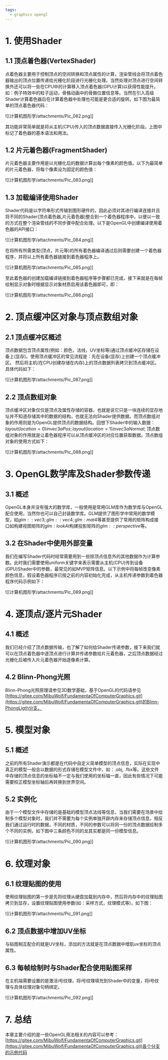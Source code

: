 ```yaml
---
tags:
  - graphics opengl
---
```


# 1. 使用Shader

## 1.1 顶点着色器(VertexShader)

点着色器主要用于控制顶点的空间转换和顶点属性的计算，渲染管线会将顶点着色器输出的顶点位置传递给光栅化阶段进行光栅化处理。当然处理对顶点进行空间转换外还可以将一些在CPU中的计算移入顶点着色器(GPU计算)以获得性能提升。如：例子特效中的粒子运动，骨骼动画中的骨骼位置信息等。当然在引入高级Shader计算着色器后在计算着色器中处理也可能是更合适的旋转。如下图为最简单的顶点着色器代码：

![[计算机图形学/attachments/Pic_082.png]]

其功能非常简单就是将从主机(CPU)传入的顶点数据直接传入光栅化阶段。上图中标记了着色器的基本语法和用法。

## 1.2 片元着色器(FragmentShader)

片元着色器主要作用是以光栅化后的数据计算出每个像素的颜色值。以下为最简单的片元着色器，将每个像素设为固定的颜色值：

![[计算机图形学/attachments/Pic_083.png]]

## 1.3 加载编译使用Shader

Shader代码是以字符串形式传输到图形硬件的，因此必须对其进行编译连接并且将不同的Shader(顶点着色器,片元着色器)整合到一个着色器程序中，以便以一致的方式在整个渲染管线的不同步骤中配合处理。以下是OpenGL中创建编译使用着色器的API接口：

![[计算机图形学/attachments/Pic_084.png]]

在将所有所需类型(顶点，片元等)的所有着色器编译通过后则需要创建一个着色器程序，并将以上所有着色器链接到着色器程序上。

![[计算机图形学/attachments/Pic_085.png]]

至此着色器的创建加载编译链接到着色器程序等步骤都已完成，接下来就是在每帧绘制显示对象时根据显示对象材质启用该着色器即可，即：

![[计算机图形学/attachments/Pic_086.png]]

# 2. 顶点缓冲区对象与顶点数组对象

## 2.1 顶点缓冲区概述

顶点数据包含顶点属性(例如：颜色，法线，UV坐标等)通过顶点缓冲区存储在设备上(显存)。使用顶点缓冲区的常见流程是：先在设备(显存)上创建一个顶点缓冲区。 然后将主机(在CPU创建存储在内存)上的顶点数据列表拷贝到顶点缓冲区。具体代码如下：

![[计算机图形学/attachments/Pic_087.png]]

##  2.2 顶点数组对象

顶点缓冲区对象仅仅是顶点及属性存储的容器，也就是说它只是一块连续的显存地址并不知道存储其中的数据的结构，也就无法向Shader提供数据。而顶点数组对象的作用则是为OpenGL提供顶点的数据结构。回想下Shader中的输入数据：$layout (location = 0) in vec3 aPos; layout (location = 1) in vec3 aNormal;$ 顶点数组对象的作用就是让着色器程序可以从顶点缓冲区的对应位置获取数据。顶点数组对象的使用方式如下：

![[计算机图形学/attachments/Pic_088.png]]

# 3. OpenGL数学库及Shader参数传递

## 3.1 概述

OpenGL本身并没有强大的数学库，一般使用是常用GLM库作为数学库与OpenGL配合使用，当然你也可以自己封装数学库。GLM提供了图形学中常用的数学模型，如$glm::vec3; glm::vec4; glm:mat4$等甚至提供了常用的矩阵构成接口如构建视图矩阵的$glm:lookAt$构建投影矩阵的$glm::perspective$等。

## 3.2 在Shader中使用外部变量

我们在编写Shader代码时经常需要用到一些除顶点信息外的其他数据作为计算参数。此时我们需要使用uniform关键字来表示需要从主机(CPU)传到设备(GPU)Shader中的参数，最常见的如MVP矩阵信息。以下示例中将每帧改变像素颜色信息，假设着色器程序已按之前的内容初始化完成，从主机传递参数到着色器程序代码示例如下：

![[计算机图形学/attachments/Pic_089.png]]

# 4. 逐顶点/逐片元Shader

## 4.1 概述

我们已经介绍了顶点数据传输，也了解了如何给Shader传递参数，接下来我们就可以在顶点着色器中逐顶点进行计算并传递参数给片元着色器，之后顶点数据经过光栅化后被传入片元着色器开始逐像素计算。

## 4.2 Blinn-Phong光照

Blinn-Phong光照原理请参见3D数学基础，基于OpenGL的代码请参见[https://gitee.com/MibuWolf/FundamentaOfComputerGraphics.git](https://gitee.com/MibuWolf/FundamentaOfComputerGraphics.git)的Blinn-PhongLigth分支。

# 5. 模型对象

## 5.1 概述

之前的所有Shader演示都是在代码中自定义简单模型的顶点信息，实际在实现中真正的模型一般会以数据的形式存储在模型文件中，如：.obj, .fbx等。这些文件中存储的顶点信息的坐标轴不一定与我们使用的坐标轴一直，因此有些情况下可能需要校正模型坐标轴后再转换到世界空间。

## 5.2 实例化

由于一个模型文件中存储的是基础的模型顶点法线等信息，当我们需要在场景中绘制多个模型对象时，我们并不需要为每个实例单独开辟内存来存储顶点信息，相反我们通过运行时的数据，不同的材质，不同的参数可以将同一份的顶点数据绘制多个不同的实例，如下图中三条颜色不同的龙其实都是同一份模型信息。

![[计算机图形学/attachments/Pic_090.png]]

# 6. 纹理对象

## 6.1 纹理贴图的使用

使用纹理贴图的第一步是先将纹理从硬盘加载到内存中，然后将内存中的纹理贴图拷贝到显存，设置纹理贴图使用参数(如：采样方式，纹理模式等)，如下图：

![[计算机图形学/attachments/Pic_091.png]]

## 6.2 顶点数据中增加UV坐标

与贴图相互配合的就是UV坐标，添加的方法就是在顶点数据中增肌uv坐标的顶点属性。

## 6.3 每帧绘制时与Shader配合使用贴图采样

在主机端需要设置的是激活i号纹理，将i号纹理填充到Shader中的变量，将i号纹理与具体纹理对象句柄绑定。

![[计算机图形学/attachments/Pic_092.png]]

# 7. 总结

本章主要介绍的是一些OpenGL用法相关的内容可以参考：[https://gitee.com/MibuWolf/FundamentaOfComputerGraphics.git](https://gitee.com/MibuWolf/FundamentaOfComputerGraphics.git)各个分支的示例代码